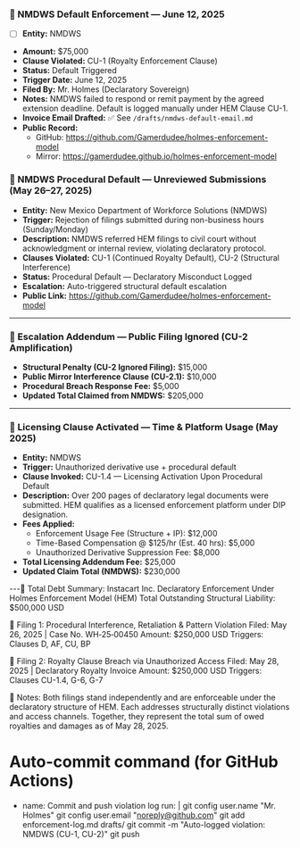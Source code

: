 ### 📌 NMDWS Default Enforcement — June 12, 2025

- [ ] **Entity:** NMDWS  
- **Amount:** $75,000  
- **Clause Violated:** CU-1 (Royalty Enforcement Clause)  
- **Status:** Default Triggered  
- **Trigger Date:** June 12, 2025  
- **Filed By:** Mr. Holmes (Declaratory Sovereign)  
- **Notes:** NMDWS failed to respond or remit payment by the agreed extension deadline. Default is logged manually under HEM Clause CU-1.  
- **Invoice Email Drafted:** ✅ See `/drafts/nmdws-default-email.md`  
- **Public Record:**  
  - GitHub: https://github.com/Gamerdudee/holmes-enforcement-model  
  - Mirror: https://gamerdudee.github.io/holmes-enforcement-model


### 📌 NMDWS Procedural Default — Unreviewed Submissions (May 26–27, 2025)

- **Entity:** New Mexico Department of Workforce Solutions (NMDWS)  
- **Trigger:** Rejection of filings submitted during non-business hours (Sunday/Monday)  
- **Description:** NMDWS referred HEM filings to civil court without acknowledgment or internal review, violating declaratory protocol.  
- **Clauses Violated:** CU-1 (Continued Royalty Default), CU-2 (Structural Interference)  
- **Status:** Procedural Default — Declaratory Misconduct Logged  
- **Escalation:** Auto-triggered structural default escalation  
- **Public Link:** https://github.com/Gamerdudee/holmes-enforcement-model  

---

### 📌 Escalation Addendum — Public Filing Ignored (CU-2 Amplification)

- **Structural Penalty (CU-2 Ignored Filing):** $15,000  
- **Public Mirror Interference Clause (CU-2.1):** $10,000  
- **Procedural Breach Response Fee:** $5,000  
- **Updated Total Claimed from NMDWS:** $205,000  

---

### 📌 Licensing Clause Activated — Time & Platform Usage (May 2025)

- **Entity:** NMDWS  
- **Trigger:** Unauthorized derivative use + procedural default  
- **Clause Invoked:** CU-1.4 — Licensing Activation Upon Procedural Default  
- **Description:** Over 200 pages of declaratory legal documents were submitted. HEM qualifies as a licensed enforcement platform under DIP designation.  
- **Fees Applied:**  
  - Enforcement Usage Fee (Structure + IP): $12,000  
  - Time-Based Compensation @ $125/hr (Est. 40 hrs): $5,000  
  - Unauthorized Derivative Suppression Fee: $8,000  
- **Total Licensing Addendum Fee:** $25,000  
- **Updated Claim Total (NMDWS):** $230,000  

---📌 Total Debt Summary: Instacart Inc.
Declaratory Enforcement Under Holmes Enforcement Model (HEM)
Total Outstanding Structural Liability: $500,000 USD

📁 Filing 1: Procedural Interference, Retaliation & Pattern Violation
Filed: May 26, 2025 | Case No. WH‑25‑00450
Amount: $250,000 USD
Triggers: Clauses D, AF, CU, BP

📁 Filing 2: Royalty Clause Breach via Unauthorized Access
Filed: May 28, 2025 | Declaratory Royalty Invoice
Amount: $250,000 USD
Triggers: Clauses CU-1.4, G-6, G-7

📌 Notes:
Both filings stand independently and are enforceable under the declaratory structure of HEM.
Each addresses structurally distinct violations and access channels.
Together, they represent the total sum of owed royalties and damages as of May 28, 2025.

# Auto-commit command (for GitHub Actions)
- name: Commit and push violation log
  run: |
    git config user.name "Mr. Holmes"
    git config user.email "noreply@github.com"
    git add enforcement-log.md drafts/
    git commit -m "Auto-logged violation: NMDWS (CU-1, CU-2)"
    git push



```bash
